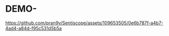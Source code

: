 # **DEMO-**


https://github.com/pran9v/Sentiscope/assets/109653505/0e6b787f-a4b7-4ad4-a84d-f95c531d5b5a

